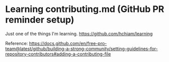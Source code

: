 # Learning contributing.md (GitHub PR reminder setup)

Just one of the things I'm learning. <https://github.com/hchiam/learning>

Reference: <https://docs.github.com/en/free-pro-team@latest/github/building-a-strong-community/setting-guidelines-for-repository-contributors#adding-a-contributing-file>
